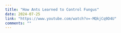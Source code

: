 ```yaml
---
title: "How Ants Learned to Control Fungus"
date: 2024-07-25
link: "https://www.youtube.com/watch?v=-MQkjCq9D4U"
comments: ""
---
```


